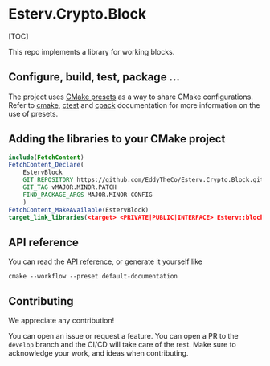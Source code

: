 # Esterv.Crypto.Block 

[TOC]

This repo implements a library for working blocks.

## Configure, build, test, package ...
 
The project uses [CMake presets](https://cmake.org/cmake/help/latest/manual/cmake-presets.7.html) as a way to share CMake configurations.
Refer to [cmake](https://cmake.org/cmake/help/latest/manual/cmake.1.html), [ctest](https://cmake.org/cmake/help/latest/manual/ctest.1.html) and [cpack](https://cmake.org/cmake/help/latest/manual/cpack.1.html) documentation for more information on the use of presets.

## Adding the libraries to your CMake project 

```CMake
include(FetchContent)
FetchContent_Declare(
	EstervBlock	
	GIT_REPOSITORY https://github.com/EddyTheCo/Esterv.Crypto.Block.git
	GIT_TAG vMAJOR.MINOR.PATCH 
	FIND_PACKAGE_ARGS MAJOR.MINOR CONFIG  
	)
FetchContent_MakeAvailable(EstervBlock)
target_link_libraries(<target> <PRIVATE|PUBLIC|INTERFACE> Esterv::block)
```


## API reference

You can read the [API reference](https://eddytheco.github.io/Esterv.Crypto.Block/), or generate it yourself like
```
cmake --workflow --preset default-documentation
```

## Contributing

We appreciate any contribution!


You can open an issue or request a feature.
You can open a PR to the `develop` branch and the CI/CD will take care of the rest.
Make sure to acknowledge your work, and ideas when contributing.

